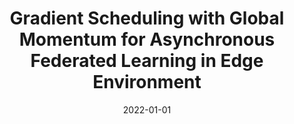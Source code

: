 ---
title: "Gradient Scheduling with Global Momentum for Asynchronous Federated Learning in Edge Environment"
authors:
- Haozhao Wang
- Ruixuan Li
- Chengjie Li
- Pan Zhou
- Yuhua Li
- Wenchao Xu
- Song Guo

date: "2022-01-01"
doi: ""

# Publication type.
# 1 = Conference paper; 2 = Journal article;
# 3 = Preprint Paper; 4 = Report; 5 = Book; 6 = Book section;
# 7 = Thesis; 8 = Patent
publication_types: ["2"]

# Publication name and optional abbreviated publication name.
publication: "*IEEE Internet of Things Journal*"
publication_short: "IoT"

# url_pdf: 
# url_code: ''
# url_dataset: ''
# url_poster: ''
# url_project: ''
# url_slides: ''
# url_video: ''

---